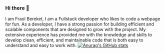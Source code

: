 ### Hi there 👋
I am Fraol Bereket, I am a Fullstack developer who likes to code a webpage for fun. As a developer, I have a strong passion for building efficient and scalable components that are designed to grow with the project. My extensive experience has provided me with the knowledge and skills to develop clean, efficient, and maintainable code that is both easy to understand and easy to work with.
[![Anurag's GitHub stats](https://github-readme-stats.vercel.app/api?username=fraolb)](https://github.com/anuraghazra/github-readme-stats)
<!--
**fraolb/fraolb** is a ✨ _special_ ✨ repository because its `README.md` (this file) appears on your GitHub profile.

Here are some ideas to get you started:

- 🔭 I’m currently working on ...
- 🌱 I’m currently learning ...
- 👯 I’m looking to collaborate on ...
- 🤔 I’m looking for help with ...
- 💬 Ask me about ...
- 📫 How to reach me: ...
- 😄 Pronouns: ...
- ⚡ Fun fact: ...
-->
